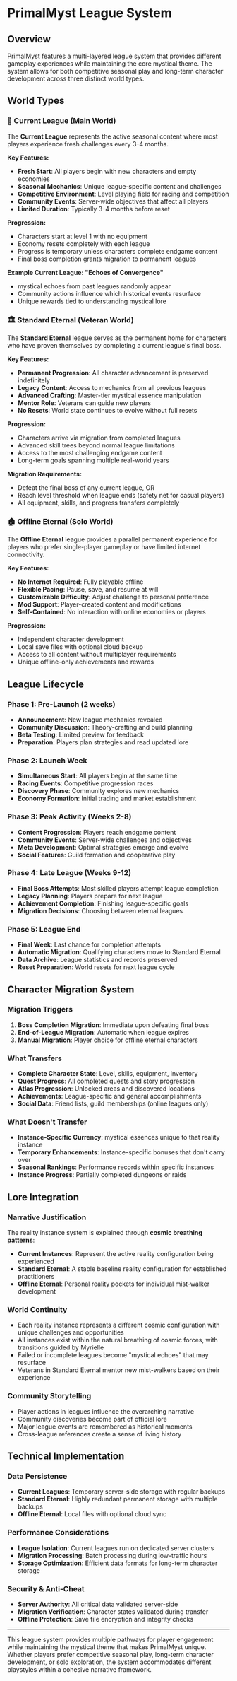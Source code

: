 # PrimalMyst League System

## Overview

PrimalMyst features a multi-layered league system that provides different gameplay experiences while maintaining the core mystical theme. The system allows for both competitive seasonal play and long-term character development across three distinct world types.

## World Types

### 🔄 Current League (Main World)
The **Current League** represents the active seasonal content where most players experience fresh challenges every 3-4 months.

**Key Features:**
- **Fresh Start**: All players begin with new characters and empty economies
- **Seasonal Mechanics**: Unique league-specific content and challenges
- **Competitive Environment**: Level playing field for racing and competition
- **Community Events**: Server-wide objectives that affect all players
- **Limited Duration**: Typically 3-4 months before reset

**Progression:**
- Characters start at level 1 with no equipment
- Economy resets completely with each league
- Progress is temporary unless characters complete endgame content
- Final boss completion grants migration to permanent leagues

**Example Current League: "Echoes of Convergence"**
- mystical echoes from past leagues randomly appear
- Community actions influence which historical events resurface
- Unique rewards tied to understanding mystical lore

### 🏛️ Standard Eternal (Veteran World)
The **Standard Eternal** league serves as the permanent home for characters who have proven themselves by completing a current league's final boss.

**Key Features:**
- **Permanent Progression**: All character advancement is preserved indefinitely
- **Legacy Content**: Access to mechanics from all previous leagues
- **Advanced Crafting**: Master-tier mystical essence manipulation
- **Mentor Role**: Veterans can guide new players
- **No Resets**: World state continues to evolve without full resets

**Progression:**
- Characters arrive via migration from completed leagues
- Advanced skill trees beyond normal league limitations
- Access to the most challenging endgame content
- Long-term goals spanning multiple real-world years

**Migration Requirements:**
- Defeat the final boss of any current league, OR
- Reach level threshold when league ends (safety net for casual players)
- All equipment, skills, and progress transfers completely

### 🏠 Offline Eternal (Solo World)
The **Offline Eternal** league provides a parallel permanent experience for players who prefer single-player gameplay or have limited internet connectivity.

**Key Features:**
- **No Internet Required**: Fully playable offline
- **Flexible Pacing**: Pause, save, and resume at will
- **Customizable Difficulty**: Adjust challenge to personal preference
- **Mod Support**: Player-created content and modifications
- **Self-Contained**: No interaction with online economies or players

**Progression:**
- Independent character development
- Local save files with optional cloud backup
- Access to all content without multiplayer requirements
- Unique offline-only achievements and rewards

## League Lifecycle

### Phase 1: Pre-Launch (2 weeks)
- **Announcement**: New league mechanics revealed
- **Community Discussion**: Theory-crafting and build planning
- **Beta Testing**: Limited preview for feedback
- **Preparation**: Players plan strategies and read updated lore

### Phase 2: Launch Week
- **Simultaneous Start**: All players begin at the same time
- **Racing Events**: Competitive progression races
- **Discovery Phase**: Community explores new mechanics
- **Economy Formation**: Initial trading and market establishment

### Phase 3: Peak Activity (Weeks 2-8)
- **Content Progression**: Players reach endgame content
- **Community Events**: Server-wide challenges and objectives
- **Meta Development**: Optimal strategies emerge and evolve
- **Social Features**: Guild formation and cooperative play

### Phase 4: Late League (Weeks 9-12)
- **Final Boss Attempts**: Most skilled players attempt league completion
- **Legacy Planning**: Players prepare for next league
- **Achievement Completion**: Finishing league-specific goals
- **Migration Decisions**: Choosing between eternal leagues

### Phase 5: League End
- **Final Week**: Last chance for completion attempts
- **Automatic Migration**: Qualifying characters move to Standard Eternal
- **Data Archive**: League statistics and records preserved
- **Reset Preparation**: World resets for next league cycle

## Character Migration System

### Migration Triggers
1. **Boss Completion Migration**: Immediate upon defeating final boss
2. **End-of-League Migration**: Automatic when league expires
3. **Manual Migration**: Player choice for offline eternal characters

### What Transfers
- **Complete Character State**: Level, skills, equipment, inventory
- **Quest Progress**: All completed quests and story progression
- **Atlas Progression**: Unlocked areas and discovered locations
- **Achievements**: League-specific and general accomplishments
- **Social Data**: Friend lists, guild memberships (online leagues only)

### What Doesn't Transfer
- **Instance-Specific Currency**: mystical essences unique to that reality instance
- **Temporary Enhancements**: Instance-specific bonuses that don't carry over
- **Seasonal Rankings**: Performance records within specific instances
- **Instance Progress**: Partially completed dungeons or raids

## Lore Integration

### Narrative Justification
The reality instance system is explained through **cosmic breathing patterns**:

- **Current Instances**: Represent the active reality configuration being experienced
- **Standard Eternal**: A stable baseline reality configuration for established practitioners  
- **Offline Eternal**: Personal reality pockets for individual mist-walker development

### World Continuity
- Each reality instance represents a different cosmic configuration with unique challenges and opportunities
- All instances exist within the natural breathing of cosmic forces, with transitions guided by Myrielle
- Failed or incomplete leagues become "mystical echoes" that may resurface
- Veterans in Standard Eternal mentor new mist-walkers based on their experience

### Community Storytelling
- Player actions in leagues influence the overarching narrative
- Community discoveries become part of official lore
- Major league events are remembered as historical moments
- Cross-league references create a sense of living history

## Technical Implementation

### Data Persistence
- **Current Leagues**: Temporary server-side storage with regular backups
- **Standard Eternal**: Highly redundant permanent storage with multiple backups  
- **Offline Eternal**: Local files with optional cloud sync

### Performance Considerations
- **League Isolation**: Current leagues run on dedicated server clusters
- **Migration Processing**: Batch processing during low-traffic hours
- **Storage Optimization**: Efficient data formats for long-term character storage

### Security & Anti-Cheat
- **Server Authority**: All critical data validated server-side
- **Migration Verification**: Character states validated during transfer
- **Offline Protection**: Save file encryption and integrity checks

---

This league system provides multiple pathways for player engagement while maintaining the mystical theme that makes PrimalMyst unique. Whether players prefer competitive seasonal play, long-term character development, or solo exploration, the system accommodates different playstyles within a cohesive narrative framework.



